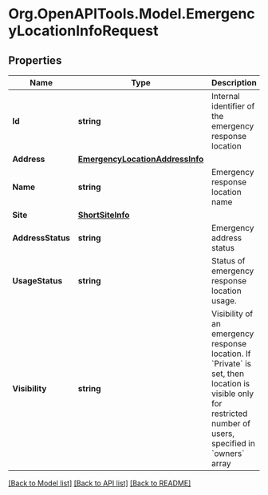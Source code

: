 
# Org.OpenAPITools.Model.EmergencyLocationInfoRequest

## Properties

Name | Type | Description | Notes
------------ | ------------- | ------------- | -------------
**Id** | **string** | Internal identifier of the emergency response location | [optional] 
**Address** | [**EmergencyLocationAddressInfo**](EmergencyLocationAddressInfo.md) |  | [optional] 
**Name** | **string** | Emergency response location name | [optional] 
**Site** | [**ShortSiteInfo**](ShortSiteInfo.md) |  | [optional] 
**AddressStatus** | **string** | Emergency address status | [optional] 
**UsageStatus** | **string** | Status of emergency response location usage. | [optional] 
**Visibility** | **string** | Visibility of an emergency response location. If &#x60;Private&#x60; is set, then location is visible only for restricted number of users, specified in &#x60;owners&#x60; array | [optional] [default to VisibilityEnum.Public]

[[Back to Model list]](../README.md#documentation-for-models)
[[Back to API list]](../README.md#documentation-for-api-endpoints)
[[Back to README]](../README.md)

